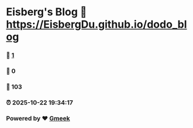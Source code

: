 # Eisberg's Blog :link: https://EisbergDu.github.io/dodo_blog 
### :page_facing_up: [1](https://EisbergDu.github.io/dodo_blog/tag.html) 
### :speech_balloon: 0 
### :hibiscus: 103 
### :alarm_clock: 2025-10-22 19:34:17 
### Powered by :heart: [Gmeek](https://github.com/Meekdai/Gmeek)
